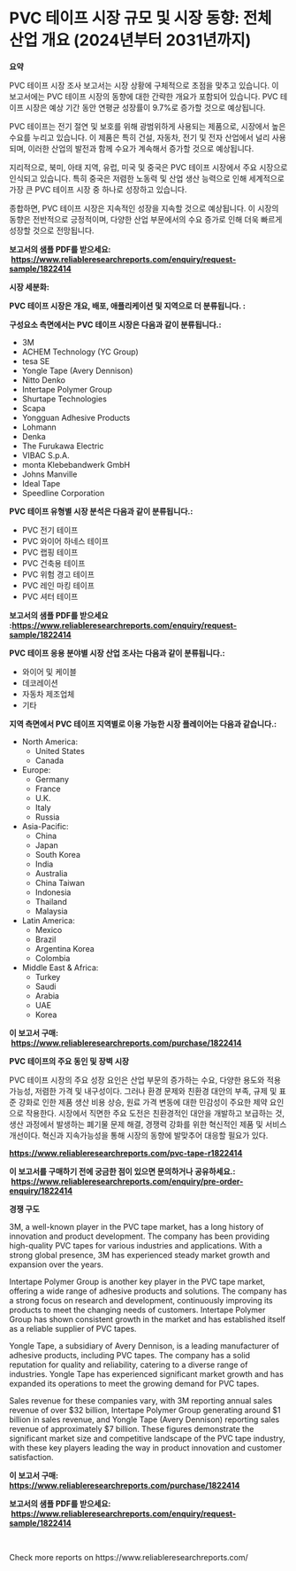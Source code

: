 <p><h1>PVC 테이프 시장 규모 및 시장 동향: 전체 산업 개요 (2024년부터 2031년까지)</h1></p><p><strong>요약</strong></p>
<p><p>PVC 테이프 시장 조사 보고서는 시장 상황에 구체적으로 초점을 맞추고 있습니다. 이 보고서에는 PVC 테이프 시장의 동향에 대한 간략한 개요가 포함되어 있습니다. PVC 테이프 시장은 예상 기간 동안 연평균 성장률이 9.7%로 증가할 것으로 예상됩니다.</p><p>PVC 테이프는 전기 절연 및 보호를 위해 광범위하게 사용되는 제품으로, 시장에서 높은 수요를 누리고 있습니다. 이 제품은 특히 건설, 자동차, 전기 및 전자 산업에서 널리 사용되며, 이러한 산업의 발전과 함께 수요가 계속해서 증가할 것으로 예상됩니다.</p><p>지리적으로, 북미, 아태 지역, 유럽, 미국 및 중국은 PVC 테이프 시장에서 주요 시장으로 인식되고 있습니다. 특히 중국은 저렴한 노동력 및 산업 생산 능력으로 인해 세계적으로 가장 큰 PVC 테이프 시장 중 하나로 성장하고 있습니다.</p><p>종합하면, PVC 테이프 시장은 지속적인 성장을 지속할 것으로 예상됩니다. 이 시장의 동향은 전반적으로 긍정적이며, 다양한 산업 부문에서의 수요 증가로 인해 더욱 빠르게 성장할 것으로 전망됩니다.</p></p>
<p><strong>보고서의 샘플 PDF를 받으세요: &nbsp;<a href="https://www.reliableresearchreports.com/enquiry/request-sample/1822414">https://www.reliableresearchreports.com/enquiry/request-sample/1822414</a></strong></p>
<p><strong>시장 세분화:</strong></p>
<p><strong> PVC 테이프 시장은 개요, 배포, 애플리케이션 및 지역으로 더 분류됩니다. :</strong></p>
<p><strong>구성요소 측면에서는 PVC 테이프 시장은 다음과 같이 분류됩니다.:</strong></p>
<p><ul><li>3M</li><li>ACHEM Technology (YC Group)</li><li>tesa SE</li><li>Yongle Tape (Avery Dennison)</li><li>Nitto Denko</li><li>Intertape Polymer Group</li><li>Shurtape Technologies</li><li>Scapa</li><li>Yongguan Adhesive Products</li><li>Lohmann</li><li>Denka</li><li>The Furukawa Electric</li><li>VIBAC S.p.A.</li><li>monta Klebebandwerk GmbH</li><li>Johns Manville</li><li>Ideal Tape</li><li>Speedline Corporation</li></ul></p>
<p><strong> PVC 테이프 유형별 시장 분석은 다음과 같이 분류됩니다.:</strong></p>
<p><ul><li>PVC 전기 테이프</li><li>PVC 와이어 하네스 테이프</li><li>PVC 랩핑 테이프</li><li>PVC 건축용 테이프</li><li>PVC 위험 경고 테이프</li><li>PVC 레인 마킹 테이프</li><li>PVC 셔터 테이프</li></ul></p>
<p><strong>보고서의 샘플 PDF를 받으세요 :<a href="https://www.reliableresearchreports.com/enquiry/request-sample/1822414">https://www.reliableresearchreports.com/enquiry/request-sample/1822414</a></strong></p>
<p><strong> PVC 테이프 응용 분야별 시장 산업 조사는 다음과 같이 분류됩니다.:</strong></p>
<p><ul><li>와이어 및 케이블</li><li>데코레이션</li><li>자동차 제조업체</li><li>기타</li></ul></p>
<p><strong>지역 측면에서 PVC 테이프 지역별로 이용 가능한 시장 플레이어는 다음과 같습니다.:</strong></p>
<p><ul>
    <li>
        North America:
        <ul>
            <li>United States</li>
            <li>Canada</li>
        </ul>
    </li>
    <li>
        Europe:
        <ul>
            <li>Germany</li>
            <li>France</li>
            <li>U.K.</li>
            <li>Italy</li>
            <li>Russia</li>
        </ul>
    </li>
    <li>
        Asia-Pacific:
        <ul>
            <li>China</li>
            <li>Japan</li>
            <li>South Korea</li>
            <li>India</li>
            <li>Australia</li>
            <li>China Taiwan</li>
            <li>Indonesia</li>
            <li>Thailand</li>
            <li>Malaysia</li>
        </ul>
    </li>
    <li>
        Latin America:
        <ul>
            <li>Mexico</li>
            <li>Brazil</li>
            <li>Argentina Korea</li>
            <li>Colombia</li>
        </ul>
    </li>
    <li>
        Middle East & Africa:
        <ul>
            <li>Turkey</li>
            <li>Saudi</li>
            <li>Arabia</li>
            <li>UAE</li>
            <li>Korea</li>
        </ul>
    </li>
    </ul></p>
<p><strong>이 보고서 구매: &nbsp;<a href="https://www.reliableresearchreports.com/purchase/1822414">https://www.reliableresearchreports.com/purchase/1822414</a></strong></p>
<p><strong>PVC 테이프의 주요 동인 및 장벽 시장</strong></p>
<p><p>PVC 테이프 시장의 주요 성장 요인은 산업 부문의 증가하는 수요, 다양한 용도와 적용 가능성, 저렴한 가격 및 내구성이다. 그러나 환경 문제와 친환경 대안의 부족, 규제 및 표준 강화로 인한 제품 생산 비용 상승, 원료 가격 변동에 대한 민감성이 주요한 제약 요인으로 작용한다. 시장에서 직면한 주요 도전은 친환경적인 대안을 개발하고 보급하는 것, 생산 과정에서 발생하는 폐기물 문제 해결, 경쟁력 강화를 위한 혁신적인 제품 및 서비스 개선이다. 혁신과 지속가능성을 통해 시장의 동향에 발맞추어 대응할 필요가 있다.</p></p>
<p><strong><a href="https://www.reliableresearchreports.com/pvc-tape-r1822414">https://www.reliableresearchreports.com/pvc-tape-r1822414</a></strong></p>
<p><strong>이 보고서를 구매하기 전에 궁금한 점이 있으면 문의하거나 공유하세요.: &nbsp;<a href="https://www.reliableresearchreports.com/enquiry/pre-order-enquiry/1822414">https://www.reliableresearchreports.com/enquiry/pre-order-enquiry/1822414</a></strong></p>
<p><strong>경쟁 구도</strong></p>
<p><p>3M, a well-known player in the PVC tape market, has a long history of innovation and product development. The company has been providing high-quality PVC tapes for various industries and applications. With a strong global presence, 3M has experienced steady market growth and expansion over the years.</p><p>Intertape Polymer Group is another key player in the PVC tape market, offering a wide range of adhesive products and solutions. The company has a strong focus on research and development, continuously improving its products to meet the changing needs of customers. Intertape Polymer Group has shown consistent growth in the market and has established itself as a reliable supplier of PVC tapes.</p><p>Yongle Tape, a subsidiary of Avery Dennison, is a leading manufacturer of adhesive products, including PVC tapes. The company has a solid reputation for quality and reliability, catering to a diverse range of industries. Yongle Tape has experienced significant market growth and has expanded its operations to meet the growing demand for PVC tapes.</p><p>Sales revenue for these companies vary, with 3M reporting annual sales revenue of over $32 billion, Intertape Polymer Group generating around $1 billion in sales revenue, and Yongle Tape (Avery Dennison) reporting sales revenue of approximately $7 billion. These figures demonstrate the significant market size and competitive landscape of the PVC tape industry, with these key players leading the way in product innovation and customer satisfaction.</p></p>
<p><strong>이 보고서 구매: &nbsp; <a href="https://www.reliableresearchreports.com/purchase/1822414">https://www.reliableresearchreports.com/purchase/1822414</a></strong></p>
<p><strong>보고서의 샘플 PDF를 받으세요: &nbsp;<a href="https://www.reliableresearchreports.com/enquiry/request-sample/1822414">https://www.reliableresearchreports.com/enquiry/request-sample/1822414</a></strong><strong></strong></p>
<p>&nbsp;</p>
<p>Check more reports on https://www.reliableresearchreports.com/</p>